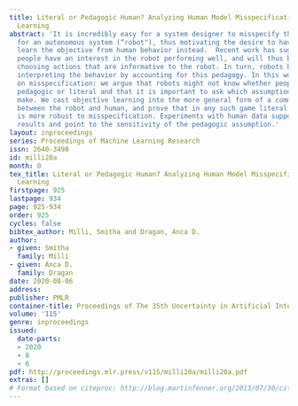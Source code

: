 ```yaml
---
title: Literal or Pedagogic Human? Analyzing Human Model Misspecification in Objective
  Learning
abstract: 'It is incredibly easy for a system designer to misspecify the objective
  for an autonomous system (“robot"), thus motivating the desire to have the robot
  learn the objective from human behavior instead.  Recent work has suggested that
  people have an interest in the robot performing well, and will thus behave pedagogically,
  choosing actions that are informative to the robot. In turn, robots benefit from
  interpreting the behavior by accounting for this pedagogy. In this work, we focus
  on misspecification: we argue that robots might not know whether people are being
  pedagogic or literal and that it is important to ask which assumption is safer to
  make. We cast objective learning into the more general form of a common-payoff game
  between the robot and human, and prove that in any such game literal interpretation
  is more robust to misspecification. Experiments with human data support our theoretical
  results and point to the sensitivity of the pedagogic assumption.'
layout: inproceedings
series: Proceedings of Machine Learning Research
issn: 2640-3498
id: milli20a
month: 0
tex_title: Literal or Pedagogic Human? Analyzing Human Model Misspecification in Objective
  Learning
firstpage: 925
lastpage: 934
page: 925-934
order: 925
cycles: false
bibtex_author: Milli, Smitha and Dragan, Anca D.
author:
- given: Smitha
  family: Milli
- given: Anca D.
  family: Dragan
date: 2020-08-06
address: 
publisher: PMLR
container-title: Proceedings of The 35th Uncertainty in Artificial Intelligence Conference
volume: '115'
genre: inproceedings
issued:
  date-parts:
  - 2020
  - 8
  - 6
pdf: http://proceedings.mlr.press/v115/milli20a/milli20a.pdf
extras: []
# Format based on citeproc: http://blog.martinfenner.org/2013/07/30/citeproc-yaml-for-bibliographies/
---
```


